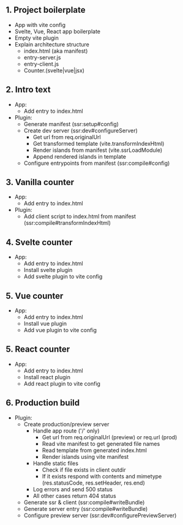 ## 1. Project boilerplate

- App with vite config
- Svelte, Vue, React app boilerplate
- Empty vite plugin
- Explain architecture structure
  - index.html (aka manifest)
  - entry-server.js
  - entry-client.js
  - Counter.(svelte|vue|jsx)

## 2. Intro text

- App:
  - Add entry to index.html
- Plugin:
  - Generate manifest (ssr:setup#config)
  - Create dev server (ssr:dev#configureServer)
    - Get url from req.originalUrl
    - Get transformed template (vite.transformIndexHtml)
    - Render islands from manifest (vite.ssrLoadModule)
    - Append rendered islands in template
  - Configure entrypoints from manifest (ssr:compile#config)

## 3. Vanilla counter

- App:
  - Add entry to index.html
- Plugin:
  - Add client script to index.html from manifest (ssr:compile#transformIndexHtml)

## 4. Svelte counter

- App:
  - Add entry to index.html
  - Install svelte plugin
  - Add svelte plugin to vite config

## 5. Vue counter

- App:
  - Add entry to index.html
  - Install vue plugin
  - Add vue plugin to vite config

## 5. React counter

- App:
  - Add entry to index.html
  - Install react plugin
  - Add react plugin to vite config

## 6. Production build

- Plugin:
  - Create production/preview server
    - Handle app route ('/' only)
      - Get url from req.originalUrl (preview) or req.url (prod)
      - Read vite manifest to get generated file names
      - Read template from generated index.html
      - Render islands using vite manifest
    - Handle static files
      - Check if file exists in client outdir
      - If it exists respond with contents and mimetype (res.statusCode, res.setHeader, res.end)
    - Log errors and send 500 status
    - All other cases return 404 status
  - Generate ssr & client (ssr:compile#writeBundle)
  - Generate server entry (ssr:compile#writeBundle)
  - Configure preview server (ssr:dev#configurePreviewServer)
